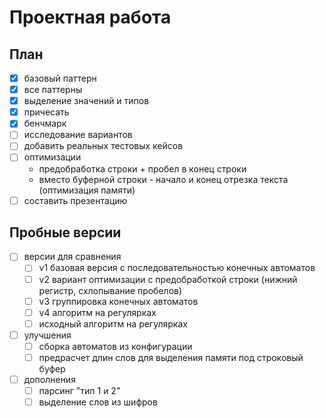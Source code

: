 # Проектная работа

## План

* [x] базовый паттерн
* [x] все паттерны
* [x] выделение значений и типов
* [x] причесать
* [x] бенчмарк
* [ ] исследование вариантов
* [ ] добавить реальных тестовых кейсов
* [ ] оптимизации
  * предобработка строки + пробел в конец строки 
  * вместо буферной строки - начало и конец отрезка текста (оптимизация памяти)
* [ ] составить презентацию

## Пробные версии

* [ ] версии для сравнения
  * [ ] v1 базовая версия с последовательностью конечных автоматов
  * [ ] v2 вариант оптимизации с предобработкой строки (нижний регистр, схлопывание пробелов)
  * [ ] v3 группировка конечных автоматов
  * [ ] v4 алгоритм на регулярках
  * [ ] исходный алгоритм на регулярках
* [ ] улучшения
  * [ ] сборка автоматов из конфигурации
  * [ ] предрасчет длин слов для выделения памяти под строковый буфер
* [ ] дополнения
  * [ ] парсинг "тип 1 и 2"
  * [ ] выделение слов из шифров
